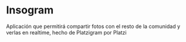 # Insogram
Aplicación que permitirá compartir fotos con el resto de la comunidad y verlas en realtime, hecho de Platzigram por Platzi
